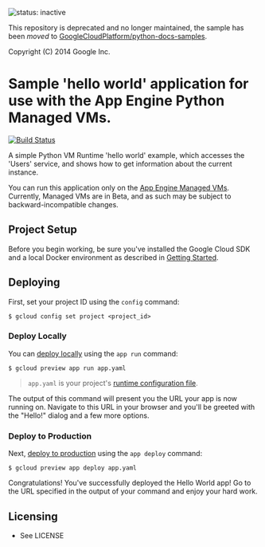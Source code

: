 ![status: inactive](https://img.shields.io/badge/status-inactive-red.svg)

This repository is deprecated and no longer maintained, the sample has been *moved* to [GoogleCloudPlatform/python-docs-samples](https://github.com/GoogleCloudPlatform/python-docs-samples/tree/master/managed_vms/hello_world).

Copyright (C) 2014 Google Inc.

# Sample 'hello world' application for use with the App Engine Python Managed VMs.

[![Build Status](https://travis-ci.org/GoogleCloudPlatform/appengine-python-vm-hello.svg?branch=master)](https://travis-ci.org/GoogleCloudPlatform/appengine-python-vm-hello)

A simple Python VM Runtime 'hello world' example, which accesses the 'Users' service, and shows how to get information about the current instance.

You can run this application only on the [App Engine Managed VMs][1]. Currently, Managed VMs are in Beta, and as such may be subject to backward-incompatible changes.

## Project Setup

Before you begin working, be sure you've installed the Google Cloud SDK and a local Docker environment as described in [Getting Started](https://cloud.google.com/appengine/docs/managed-vms/getting-started).

## Deploying

First, set your project ID using the `config` command:

	$ gcloud config set project <project_id>

### Deploy Locally

You can [deploy locally](https://cloud.google.com/appengine/docs/managed-vms/sdk#run-local) using the `app run` command:

    $ gcloud preview app run app.yaml

> `app.yaml` is your project's [runtime configuration file](https://cloud.google.com/appengine/docs/python/config/appconfig?hl=en).

The output of this command will present you the URL your app is now running on. Navigate to this URL in your browser and you'll be greeted with the "Hello!" dialog and a few more options.

### Deploy to Production

Next, [deploy to production](https://cloud.google.com/appengine/docs/managed-vms/sdk#deploy) using the `app deploy` command:

	$ gcloud preview app deploy app.yaml

Congratulations! You've successfully deployed the Hello World app! Go to the URL specified in the output of your command and enjoy your hard work.

## Licensing

* See LICENSE

[1]: https://cloud.google.com/appengine/docs/managed-vms/
